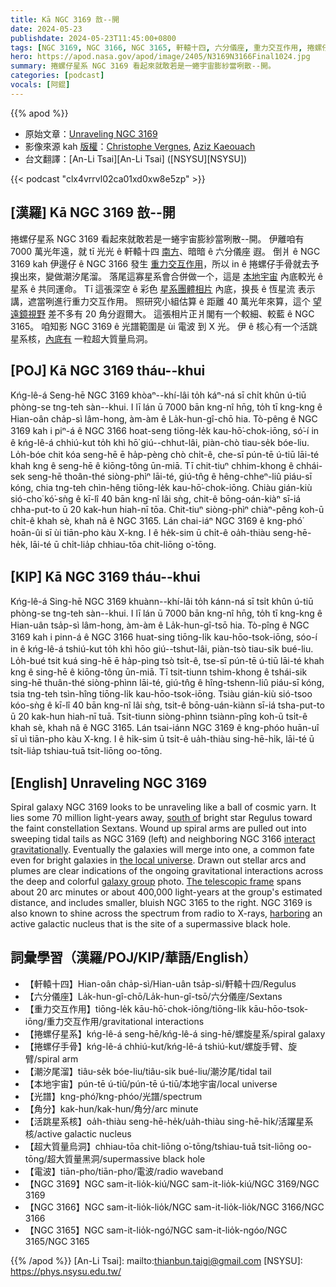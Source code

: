 ```yaml
---
title: Kā NGC 3169 敨--開
date: 2024-05-23
publishdate: 2024-05-23T11:45:00+0800
tags: [NGC 3169, NGC 3166, NGC 3165, 軒轅十四, 六分儀座, 重力交互作用, 捲螺仔星系, 捲螺仔手骨, 潮汐尾溜, 光譜, 活跳星系核, 超大質量烏洞, 角分, 電波, 本地宇宙]
hero: https://apod.nasa.gov/apod/image/2405/N3169N3166Final1024.jpg
summary: 捲螺仔星系 NGC 3169 看起來就敢若是一蜷宇宙膨紗當咧散--開。
categories: [podcast]
vocals: [阿錕]
---
```


{{% apod %}}

- 原始文章：[Unraveling NGC 3169](https://apod.nasa.gov/apod/ap240523.html)
- 影像來源 kah [版權][copyright]：[Christophe Vergnes](https://www.astrobin.com/users/Chris.V/), [Aziz Kaeouach](https://www.astrobin.com/users/aziz5200/)
- 台文翻譯：[An-Li Tsai][An-Li Tsai] ([NSYSU][NSYSU])

{{< podcast "clx4vrrvl02ca01xd0xw8e5zp" >}}

## [漢羅] Kā NGC 3169 敨--開
捲螺仔星系 NGC 3169 看起來就敢若是一蜷宇宙膨紗當咧散--開。
伊離咱有 7000 萬光年遠，就 tī 光光 ê 軒轅十四 [南方][south of]、暗暗 ê 六分儀座 遐。
倒爿 ê NGC 3169 kah 伊邊仔 ê NGC 3166 發生 [重力交互作用][interact gravitationally]，所以 in ê 捲螺仔手骨就去予搝出來，變做潮汐尾溜。
落尾這寡星系會合併做一个，這是 [本地宇宙][the local universe] 內底較光 ê 星系 ê 共同運命。
Tī 這張深空 ê 彩色 [星系團體相片][galaxy group] 內底，搝長 ê 恆星流 表示講，遮當咧進行重力交互作用。
照研究小組估算 ê 距離 40 萬光年來算，這个 [望遠鏡視野][The telescopic frame] 差不多有 20 角分遐爾大。
這張相片正爿閣有一个較細、較藍 ê NGC 3165。
咱知影 NGC 3169 ê 光譜範圍是 ùi 電波 到 X 光。
伊 ê 核心有一个活跳星系核，[內底有][harboring] 一粒超大質量烏洞。

## [POJ] Kā NGC 3169 tháu--khui
Kńg-lê-á Seng-hē NGC 3169 khòaⁿ--khí-lâi to̍h káⁿ-ná sī chi̍t khûn ú-tiū phòng-se tng-teh sàn--khui.
I lī lán ū 7000 bān kng-nî hn̄g, to̍h tī kng-kng ê Hian-oân cha̍p-sì lâm-hong, àm-àm ê La̍k-hun-gî-chō hia.
Tò-pêng ê NGC 3169 kah i piⁿ-á ê NGC 3166 hoat-seng tiōng-le̍k kau-hō͘-chok-iōng, só͘-í in ê kńg-lê-á chhiú-kut to̍h khì hō͘ giú--chhut-lâi, piàn-chò tiau-se̍k bóe-liu.
Lo̍h-bóe chit kóa seng-hē ē ha̍p-pèng chò chi̍t-ê, che-sī pún-tē ú-tiū lāi-té khah kng ê seng-hē ê kiōng-tông ūn-miā.
Tī chit-tiuⁿ chhim-khong ê chhái-sek seng-hē thoân-thé siòng-phìⁿ lāi-té, giú-tn̂g ê hêng-chheⁿ-liû piáu-sī kóng, chia tng-teh chìn-hêng tiōng-le̍k kau-hō͘-chok-iōng.
Chiàu gián-kiù sió-cho͘ kó͘-sǹg ê kī-lî 40 bān kng-nî lâi sǹg, chit-ê bōng-oán-kiàⁿ sī-iá chha-put-to ū 20 kak-hun hiah-nī tōa.
Chit-tiuⁿ siòng-phìⁿ chiàⁿ-pêng koh-ū chi̍t-ê khah sè, khah nâ ê NGC 3165.
Lán chai-iáⁿ NGC 3169 ê kng-phó͘ hoān-ûi sī ùi tiān-pho kàu X-kng.
I ê he̍k-sim ū chi̍t-ê oa̍h-thiàu seng-hē-he̍k, lāi-té ū chi̍t-lia̍p chhiau-tōa chit-liōng o͘-tōng.

## [KIP] Kā NGC 3169 tháu--khui
Kńg-lê-á Sing-hē NGC 3169 khuànn--khí-lâi to̍h kánn-ná sī tsi̍t khûn ú-tiū phòng-se tng-teh sàn--khui.
I lī lán ū 7000 bān kng-nî hn̄g, to̍h tī kng-kng ê Hian-uân tsa̍p-sì lâm-hong, àm-àm ê La̍k-hun-gî-tsō hia.
Tò-pîng ê NGC 3169 kah i pinn-á ê NGC 3166 huat-sing tiōng-li̍k kau-hōo-tsok-iōng, sóo-í in ê kńg-lê-á tshiú-kut to̍h khì hōo giú--tshut-lâi, piàn-tsò tiau-si̍k bué-liu.
Lo̍h-bué tsit kuá sing-hē ē ha̍p-pìng tsò tsi̍t-ê, tse-sī pún-tē ú-tiū lāi-té khah kng ê sing-hē ê kiōng-tông ūn-miā.
Tī tsit-tiunn tshim-khong ê tshái-sik sing-hē thuân-thé siòng-phìnn lāi-té, giú-tn̂g ê hîng-tshenn-liû piáu-sī kóng, tsia tng-teh tsìn-hîng tiōng-li̍k kau-hōo-tsok-iōng.
Tsiàu gián-kiù sió-tsoo kóo-sǹg ê kī-lî 40 bān kng-nî lâi sǹg, tsit-ê bōng-uán-kiànn sī-iá tsha-put-to ū 20 kak-hun hiah-nī tuā.
Tsit-tiunn siòng-phìnn tsiànn-pîng koh-ū tsi̍t-ê khah sè, khah nâ ê NGC 3165.
Lán tsai-iánn NGC 3169 ê kng-phóo huān-uî sī uì tiān-pho kàu X-kng.
I ê hi̍k-sim ū tsi̍t-ê ua̍h-thiàu sing-hē-hi̍k, lāi-té ū tsi̍t-lia̍p tshiau-tuā tsit-liōng oo-tōng.

## [English] Unraveling NGC 3169
Spiral galaxy NGC 3169 looks to be unraveling like a ball of cosmic yarn.
It lies some 70 million light-years away, [south of][south of] bright star Regulus toward the faint constellation Sextans.
Wound up spiral arms are pulled out into sweeping tidal tails as NGC 3169 (left) and neighboring NGC 3166 [interact gravitationally][interact gravitationally].
Eventually the galaxies will merge into one, a common fate even for bright galaxies in [the local universe][the local universe].
Drawn out stellar arcs and plumes are clear indications of the ongoing gravitational interactions across the deep and colorful [galaxy group][galaxy group] photo.
[The telescopic frame][The telescopic frame] spans about 20 arc minutes or about 400,000 light-years at the group's estimated distance, and includes smaller, bluish NGC 3165 to the right.
NGC 3169 is also known to shine across the spectrum from radio to X-rays, [harboring][harboring] an active galactic nucleus that is the site of a supermassive black hole.

## 詞彙學習（漢羅/POJ/KIP/華語/English）
- 【軒轅十四】Hian-oân cha̍p-sì/Hian-uân tsa̍p-sì/軒轅十四/Regulus
- 【六分儀座】La̍k-hun-gî-chō/La̍k-hun-gî-tsō/六分儀座/Sextans
- 【重力交互作用】tiōng-le̍k kāu-hō͘-chok-iōng/tiōng-li̍k kāu-hōo-tsok-iōng/重力交互作用/gravitational interactions
- 【捲螺仔星系】kńg-lê-á seng-hē/kńg-lê-á sing-hē/螺旋星系/spiral galaxy
- 【捲螺仔手骨】kńg-lê-á chhiú-kut/kńg-lê-á tshiú-kut/螺旋手臂、旋臂/spiral arm
- 【潮汐尾溜】tiâu-se̍k bóe-liu/tiâu-si̍k bué-liu/潮汐尾/tidal tail
- 【本地宇宙】pún-tē ú-tiū/pún-tē ú-tiū/本地宇宙/local universe
- 【光譜】kng-phó͘/kng-phóo/光譜/spectrum
- 【角分】kak-hun/kak-hun/角分/arc minute
- 【活跳星系核】oa̍h-thiàu seng-hē-he̍k/ua̍h-thiàu sing-hē-hi̍k/活躍星系核/active galactic nucleus
- 【超大質量烏洞】chhiau-tōa chit-liōng o͘-tōng/tshiau-tuā tsit-liōng oo-tōng/超大質量黑洞/supermassive black hole
- 【電波】tiān-pho/tiān-pho/電波/radio waveband
- 【NGC 3169】NGC sam-it-lio̍k-kiú/NGC sam-it-lio̍k-kiú/NGC 3169/NGC 3169
- 【NGC 3166】NGC sam-it-lio̍k-lio̍k/NGC sam-it-lio̍k-lio̍k/NGC 3166/NGC 3166
- 【NGC 3165】NGC sam-it-lio̍k-ngó͘/NGC sam-it-lio̍k-ngóo/NGC 3165/NGC 3165

{{% /apod %}}
[An-Li Tsai]: mailto:thianbun.taigi@gmail.com
[NSYSU]: https://phys.nsysu.edu.tw/

[copyright]: https://apod.nasa.gov/apod/fap/lib/about_apod.html#srapply
[License3]: https://creativecommons.org/licenses/by/3.0/
[License2]:https://creativecommons.org/licenses/by-nc-nd/2.0/

[south of]:http://www.eso.org/public/videos/eso1114a/
[interact gravitationally]:https://noirlab.edu/public/images/noao-ngc3166/
[the local universe]:https://apod.nasa.gov/apod/ap120604.html
[galaxy group]:http://www.atlasoftheuniverse.com/galgrps/leoii.html
[The telescopic frame]:https://www.astrobin.com/ai8tao/
[harboring]:http://arxiv.org/abs/0801.4382
